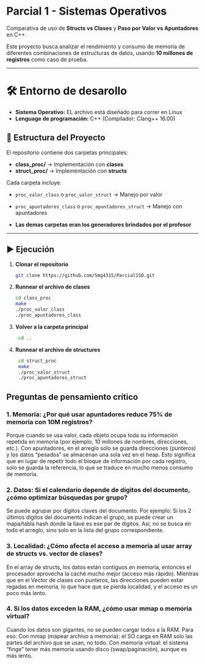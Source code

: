 # Parcial 1 - Sistemas Operativos  
Comparativa de uso de **Structs vs Clases** y **Paso por Valor vs Apuntadores** en C++.

Este proyecto busca analizar el rendimiento y consumo de memoria de diferentes combinaciones de estructuras de datos, usando **10 millones de registros** como caso de prueba.  

---

# 🛠️ Entorno de desarollo

- **Sistema Operativo:** EL archivo está diseñado para correr en Linux 
- **Lenguage de programación:** C++ (Compilador: Clang++ 16.00)

## 📂 Estructura del Proyecto
El repositorio contiene dos carpetas principales:

- **class_proc/** → Implementación con **clases**
- **struct_proc/** → Implementación con **structs**

Cada carpeta incluye:
- `proc_valor_class` o `proc_valor_struct` → Manejo por valor
- `proc_apuntadores_class` o `proc_apuntadores_struct` → Manejo con apuntadores  

- **Las demas carpetas eran los generadores brindados por el profesor**

---

## ▶️ Ejecución

1. **Clonar el repositorio**
    ```bash
    git clone https://github.com/Smg4315/Parcial1SO.git

2. **Runnear el archivo de clases**
   ```bash
   cd class_proc
   make
   ./proc_valor_class
   ./proc_apuntadores_class

3. **Volver a la carpeta principal**
   ```bash
    cd ..

3. **Runnear el archivo de structures**
   ```bash
    cd struct_proc
    make
    ./proc_valor_struct
    ./proc_apuntadores_struct

## Preguntas de pensamiento crítico

### 1. Memoria: ¿Por qué usar apuntadores reduce 75% de memoria con 10M registros?

Porque cuando se usa valor, cada objeto ocupa toda su información repetida en memoria (por ejemplo, 10 millones de nombres, direcciones, etc.).
Con apuntadores, en el arreglo solo se guarda direcciones (punteros) y los datos “pesados” se almacenan una sola vez en el heap. Esto significa que en lugar de repetir todo el bloque de información por cada registro, solo se guarda la referencia, lo que se traduce en mucho menos consumo de memoria.

 ### 2. Datos: Si el calendario depende de dígitos del documento, ¿cómo optimizar búsquedas por grupo?
Se puede agrupar por dígitos claves del documento. Por ejemplo:
Si los 2 últimos dígitos del documento indican el grupo, se puede crear un mapa/tabla hash donde la llave es ese par de dígitos.
Así, no se busca en todo el arreglo, sino solo en la lista del grupo correspondiente.

### 3. Localidad: ¿Cómo afecta el acceso a memoria al usar array de structs vs. vector de clases?
En el array de structs, los datos están contiguos en memoria, entonces el procesador aprovecha la caché mucho mejor (acceso más rápido). Mientras que en el
Vector de clases con punteros, las direcciones pueden estar regadas en memoria, lo que hace que se pierda localidad, y el acceso es un poco más lento.

### 4. Si los datos exceden la RAM, ¿cómo usar mmap o memoria virtual?
Cuando los datos son gigantes, no se pueden cargar todos a la RAM. Para eso:
Con mmap (mapear archivo a memoria): el SO carga en RAM solo las partes del archivo que se usan, no todo.
Con memoria virtual: el sistema “finge” tener más memoria usando disco (swap/paginación), aunque es más lento.

